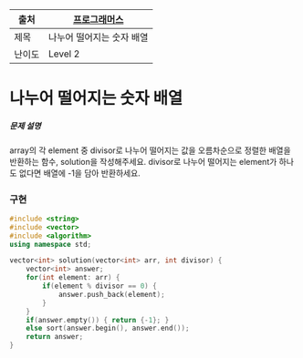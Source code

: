 | 출처   | [프로그래머스](https://programmers.co.kr/learn/courses/30/lessons/12910) |
| ------ | ------------------------------------------------------------ |
| 제목   | 나누어 떨어지는 숫자 배열                                    |
| 난이도 | Level 2                                                      |



# 나누어 떨어지는 숫자 배열

##### 문제 설명

array의 각 element 중 divisor로 나누어 떨어지는 값을 오름차순으로 정렬한 배열을 반환하는 함수, solution을 작성해주세요.
divisor로 나누어 떨어지는 element가 하나도 없다면 배열에 -1을 담아 반환하세요.

##### 

### 구현

```c++
#include <string>
#include <vector>
#include <algorithm>
using namespace std;

vector<int> solution(vector<int> arr, int divisor) {
    vector<int> answer;
    for(int element: arr) {
        if(element % divisor == 0) {
            answer.push_back(element);
        }
    }
    if(answer.empty()) { return {-1}; }
    else sort(answer.begin(), answer.end());
    return answer;
}
```

